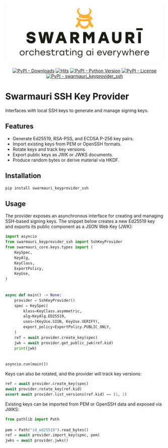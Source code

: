 ![Swarmauri Logo](https://github.com/swarmauri/swarmauri-sdk/blob/3d4d1cfa949399d7019ae9d8f296afba773dfb7f/assets/swarmauri.brand.theme.svg)

<p align="center">
    <a href="https://pypi.org/project/swarmauri_keyprovider_ssh/"><img src="https://img.shields.io/pypi/dm/swarmauri_keyprovider_ssh" alt="PyPI - Downloads"/></a>
    <a href="https://hits.sh/github.com/swarmauri/swarmauri-sdk/tree/master/pkgs/standards/swarmauri_keyprovider_ssh/"><img alt="Hits" src="https://hits.sh/github.com/swarmauri/swarmauri-sdk/tree/master/pkgs/standards/swarmauri_keyprovider_ssh.svg"/></a>
    <a href="https://pypi.org/project/swarmauri_keyprovider_ssh/"><img src="https://img.shields.io/pypi/pyversions/swarmauri_keyprovider_ssh" alt="PyPI - Python Version"/></a>
    <a href="https://pypi.org/project/swarmauri_keyprovider_ssh/"><img src="https://img.shields.io/pypi/l/swarmauri_keyprovider_ssh" alt="PyPI - License"/></a>
    <a href="https://pypi.org/project/swarmauri_keyprovider_ssh/"><img src="https://img.shields.io/pypi/v/swarmauri_keyprovider_ssh?label=swarmauri_keyprovider_ssh&color=green" alt="PyPI - swarmauri_keyprovider_ssh"/></a>
</p>

# Swarmauri SSH Key Provider

Interfaces with local SSH keys to generate and manage signing keys.

## Features

- Generate Ed25519, RSA-PSS, and ECDSA P-256 key pairs.
- Import existing keys from PEM or OpenSSH formats.
- Rotate keys and track key versions.
- Export public keys as JWK or JWKS documents.
- Produce random bytes or derive material via HKDF.

## Installation

```bash
pip install swarmauri_keyprovider_ssh
```

## Usage

The provider exposes an asynchronous interface for creating and managing
SSH-based signing keys.  The snippet below creates a new Ed25519 key and
exports its public component as a JSON Web Key (JWK):

```python
import asyncio
from swarmauri_keyprovider_ssh import SshKeyProvider
from swarmauri_core.keys.types import (
    KeySpec,
    KeyAlg,
    KeyClass,
    ExportPolicy,
    KeyUse,
)


async def main() -> None:
    provider = SshKeyProvider()
    spec = KeySpec(
        klass=KeyClass.asymmetric,
        alg=KeyAlg.ED25519,
        uses=(KeyUse.SIGN, KeyUse.VERIFY),
        export_policy=ExportPolicy.PUBLIC_ONLY,
    )
    ref = await provider.create_key(spec)
    jwk = await provider.get_public_jwk(ref.kid)
    print(jwk)


asyncio.run(main())
```

Keys can also be rotated, and the provider will track key versions:

```python
ref = await provider.create_key(spec)
await provider.rotate_key(ref.kid)
assert await provider.list_versions(ref.kid) == (1, 2)
```

Existing keys can be imported from PEM or OpenSSH data and exposed via JWKS:

```python
from pathlib import Path

pem = Path("id_ed25519").read_bytes()
ref = await provider.import_key(spec, pem)
jwks = await provider.jwks()
```
